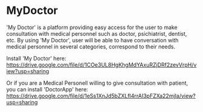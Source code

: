 # MyDoctor
'My Doctor' is a platform providing easy access for the user to make consultation with medical personnel such as doctor, psichiatrist, dentist, etc.
By using 'My Doctor', user will be able to have conversation with medical personnel in several categories, correspond to their needs.

Install 'My Doctor' here:<br>
https://drive.google.com/file/d/1COe3UL8HgKhgMdYAxuRZjDRf2zevVrpH/view?usp=sharing

Or if you are a Medical Personell willing to give consultation with patient,<br>you can install 'DoctorApp' here:<br>
https://drive.google.com/file/d/1eSs1XnJd5bZXLfl4rrAI3pFZXa22mjIa/view?usp=sharing

